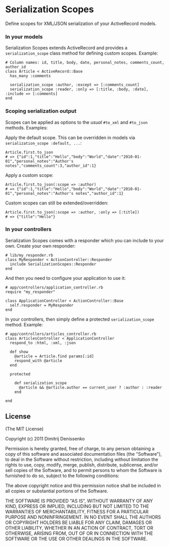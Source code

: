 Serialization Scopes
====================

Define scopes for XML/JSON serialization of your ActiveRecord models.

### In your models

Serialization Scopes extends ActiveRecord and provides a `serialization_scope`
class method for defining custom scopes. Example:

    # Column names: id, title, body, date, personal_notes, comments_count, author_id
    class Article < ActiveRecord::Base
      has_many :comments

      serialization_scope :author, :except => [:comments_count]
      serialization_scope :reader, :only => [:title, :body, :date], :include => [:comments]
    end

### Scoping serialization output

Scopes can be applied as options to the *usual* `#to_xml` and `#to_json`
methods. Examples:

Apply the default scope. This can be overridden in models via
`serialization_scope :default, ...`:

    Article.first.to_json
    # => {"id":1,"title":"Hello","body":"World","date":"2010-01-01","personal_notes":"Author's notes","comments_count":3,"author_id":1}

Apply a custom scope:

    Article.first.to_json(:scope => :author)
    # => {"id":1,"title":"Hello","body":"World","date":"2010-01-01","personal_notes":"Author's notes","author_id":1}

Custom scopes can still be extended/overridden:

    Article.first.to_json(:scope => :author, :only => [:title])
    # => {"title":"Hello"}

### In your controllers

Serialization Scopes comes with a responder which you can include to your own.
Create your own responder:

    # lib/my_responder.rb
    class MyResponder < ActionController::Responder
      include SerializationScopes::Responder
    end

And then you need to configure your application to use it:

    # app/controllers/application_controller.rb
    require "my_responder"

    class ApplicationController < ActionController::Base
      self.responder = MyResponder
    end

In your controllers, then simply define a protected `serialization_scope`
method. Example:

    # app/controllers/articles_controller.rb
    class ArticlesController < ApplicationController
      respond_to :html, :xml, :json

      def show
        @article = Article.find params[:id]
        respond_with @article
      end

      protected

      	def serialization_scope
      	  @article && @article.author == current_user ? :author : :reader
      	end

    end

## License

(The MIT License)

Copyright (c) 2011 Dimitrij Denissenko

Permission is hereby granted, free of charge, to any person obtaining
a copy of this software and associated documentation files (the
"Software"), to deal in the Software without restriction, including
without limitation the rights to use, copy, modify, merge, publish,
distribute, sublicense, and/or sell copies of the Software, and to
permit persons to whom the Software is furnished to do so, subject to
the following conditions:

The above copyright notice and this permission notice shall be
included in all copies or substantial portions of the Software.

THE SOFTWARE IS PROVIDED "AS IS", WITHOUT WARRANTY OF ANY KIND,
EXPRESS OR IMPLIED, INCLUDING BUT NOT LIMITED TO THE WARRANTIES OF
MERCHANTABILITY, FITNESS FOR A PARTICULAR PURPOSE AND NONINFRINGEMENT.
IN NO EVENT SHALL THE AUTHORS OR COPYRIGHT HOLDERS BE LIABLE FOR ANY
CLAIM, DAMAGES OR OTHER LIABILITY, WHETHER IN AN ACTION OF CONTRACT,
TORT OR OTHERWISE, ARISING FROM, OUT OF OR IN CONNECTION WITH THE
SOFTWARE OR THE USE OR OTHER DEALINGS IN THE SOFTWARE.
